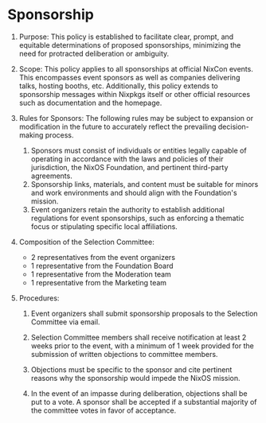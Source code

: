 # Sponsorship

1. Purpose:
This policy is established to facilitate clear, prompt, and equitable determinations of proposed sponsorships, minimizing the need for protracted deliberation or ambiguity.

2. Scope:
This policy applies to all sponsorships at official NixCon events.
This encompasses event sponsors as well as companies delivering talks, hosting booths, etc.
Additionally, this policy extends to sponsorship messages within Nixpkgs itself or other official resources such as documentation and the homepage.

3. Rules for Sponsors:
The following rules may be subject to expansion or modification in the future to accurately reflect the prevailing decision-making process.

    1. Sponsors must consist of individuals or entities legally capable of operating in accordance with the laws and policies of their jurisdiction, the NixOS Foundation, and pertinent third-party agreements.
    2. Sponsorship links, materials, and content must be suitable for minors and work environments and should align with the Foundation's mission.
    3. Event organizers retain the authority to establish additional regulations for event sponsorships, such as enforcing a thematic focus or stipulating specific local affiliations.

4. Composition of the Selection Committee:
    - 2 representatives from the event organizers
    - 1 representative from the Foundation Board
    - 1 representative from the Moderation team
    - 1 representative from the Marketing team

5. Procedures:

    1. Event organizers shall submit sponsorship proposals to the Selection Committee via email.

    2. Selection Committee members shall receive notification at least 2 weeks prior to the event, with a minimum of 1 week provided for the submission of written objections to committee members.

    3. Objections must be specific to the sponsor and cite pertinent reasons why the sponsorship would impede the NixOS mission.

    4. In the event of an impasse during deliberation, objections shall be put to a vote.
    A sponsor shall be accepted if a substantial majority of the committee votes in favor of acceptance.
